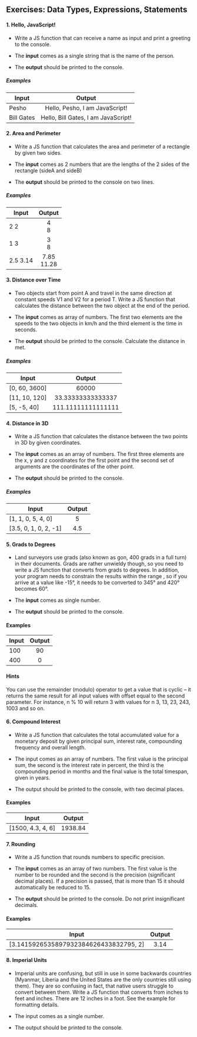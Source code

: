 ## Exercises: Data Types, Expressions, Statements

#### 1. Hello, JavaScript!

* Write a JS function that can receive a name as input and print a greeting to the console.

* The <b>input</b> comes as a single string that is the name of the person.

* The <b>output</b> should be printed to the console.

##### Examples

| Input      | Output        |
| -----------|:-------------:|
| Pesho | Hello, Pesho, I am JavaScript!| 
| Bill Gates | Hello, Bill Gates, I am JavaScript!|

#### 2. Area and Perimeter

* Write a JS function that calculates the area and perimeter of a rectangle by given two sides.

* The <b>input</b> comes as 2 numbers that are the lengths of the 2 sides of the rectangle (sideA and sideB)

* The <b>output</b> should be printed to the console on two lines.

##### Examples 

| Input      | Output        |
| -----------|:-------------:|
| 2 2 | 4<br> 8 | 
|1 3 |  3<br> 8|
|2.5 3.14 | 7.85<br> 11.28|

#### 3. Distance over Time

* Two objects start from point A and travel in the same direction at constant speeds V1 and V2 for a period T. Write a JS function that calculates the distance between the two object at the end of the period.

* The <b>input</b> comes as array of numbers. The first two elements are the speeds to the two objects in km/h and the third element is the time in seconds.

* The <b>output</b> should be printed to the console. Calculate the distance in met.

##### Examples 

| Input      | Output        |
| -----------|:-------------:|
| [0, 60, 3600] | 60000 | 
| [11, 10, 120] | 33.33333333333337|
|  [5, -5, 40] | 111.11111111111111|

#### 4. Distance in 3D

* Write a JS function that calculates the distance between the two points in 3D by given coordinates.

* The <b>input</b> comes as an array of numbers. The first three elements are the x, y and z coordinates for the first point and the second set of arguments are the coordinates of the other point.

* The <b> output</b> should be printed to the console.

##### Examples 

| Input      | Output        |
| -----------|:-------------:|
| [1, 1, 0, 5, 4, 0] | 5 | 
| [3.5, 0, 1, 0, 2, -1] | 4.5|

#### 5. Grads to Degrees

* Land surveyors use grads (also known as gon, 400 grads in a full turn) in their documents. Grads are rather unwieldy though, so you need to write a JS function that converts from grads to degrees. In addition, your program needs to constrain the results within the range , so if you arrive at a value like -15°, it needs to be converted to 345° and 420° becomes 60°.

* The <b>input</b> comes as single number.

* The <b>output</b> should be printed to the console.

#### Examples

| Input      | Output        |
| -----------|:-------------:|
| 100 | 90 | 
| 400 | 0|

#### Hints 

You can use the remainder (modulo) operator to get a value that is cyclic – it returns the same result for all input values with offset equal to the second parameter. For instance, n % 10 will return 3 with values for n 3, 13, 23, 243, 1003 and so on.

#### 6. Compound Interest

* Write a JS function that calculates the total accumulated value for a monetary deposit by given principal sum, interest rate, compounding frequency and overall length.

* The input comes as an array of numbers. The first value is the principal sum, the second is the interest rate in percent, the third is the compounding period in months and the final value is the total timespan, given in years.

* The output should be printed to the console, with two decimal places.

#### Examples 

| Input      | Output        |
| -----------|:-------------:|
| [1500, 4.3, 4, 6] | 1938.84 | 

#### 7. Rounding
* Write a JS function that rounds numbers to specific precision.

* The <b>input</b> comes as an array of two numbers. The first value is the number to be rounded and the second is the precision (significant decimal places). If a precision is passed, that is more than 15 it should automatically be reduced to 15.

* The <b>output</b> should be printed to the console. Do not print insignificant decimals.

#### Examples 

| Input      | Output        |
| -----------|:-------------:|
| [3.1415926535897932384626433832795, 2]| 3.14 | 

#### 8. Imperial Units

* Imperial units are confusing, but still in use in some backwards countries (Myanmar, Liberia and the United States are the only countries still using them). They are so confusing in fact, that native users struggle to convert between them. Write a JS function that converts from inches to feet and inches. There are 12 inches in a foot. See the example for formatting details.

* The input comes as a single number.

* The output should be printed to the console.